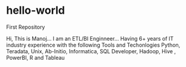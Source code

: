 # hello-world
First Repository

Hi, This is Manoj... I am an ETL/BI Enginneer... Having 6+ years of IT industry experience with the following Tools and Techonlogies Python, Teradata, Unix, Ab-Initio, Informatica, SQL Developer, Hadoop, Hive , PowerBI, R and Tableau
